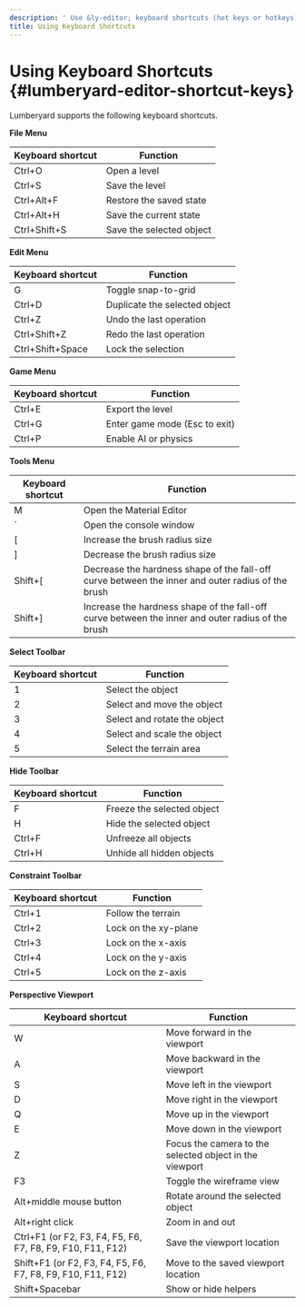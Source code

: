 ```yaml
---
description: ' Use &ly-editor; keyboard shortcuts (hot keys or hotkeys). '
title: Using Keyboard Shortcuts
---
```

# Using Keyboard Shortcuts {#lumberyard-editor-shortcut-keys}

Lumberyard supports the following keyboard shortcuts\.


**File Menu**

| Keyboard shortcut | Function |
| --- | --- |
| Ctrl\+O | Open a level |
| Ctrl\+S | Save the level |
| Ctrl\+Alt\+F | Restore the saved state |
| Ctrl\+Alt\+H | Save the current state |
| Ctrl\+Shift\+S | Save the selected object |


**Edit Menu**

| Keyboard shortcut | Function |
| --- | --- |
| G | Toggle snap\-to\-grid |
| Ctrl\+D | Duplicate the selected object |
| Ctrl\+Z | Undo the last operation |
| Ctrl\+Shift\+Z | Redo the last operation |
| Ctrl\+Shift\+Space | Lock the selection |


**Game Menu**

| Keyboard shortcut | Function |
| --- | --- |
| Ctrl\+E | Export the level  |
| Ctrl\+G | Enter game mode \(Esc to exit\) |
| Ctrl\+P | Enable AI or physics |


**Tools Menu**

| Keyboard shortcut | Function |
| --- | --- |
| M | Open the Material Editor |
| ` | Open the console window |
| \[ | Increase the brush radius size |
| \] | Decrease the brush radius size |
| Shift\+\[ | Decrease the hardness shape of the fall\-off curve between the inner and outer radius of the brush |
| Shift\+\] | Increase the hardness shape of the fall\-off curve between the inner and outer radius of the brush |


**Select Toolbar**

| Keyboard shortcut | Function |
| --- | --- |
| 1 | Select the object |
| 2 | Select and move the object |
| 3 | Select and rotate the object |
| 4 | Select and scale the object |
| 5 | Select the terrain area |


**Hide Toolbar**

| Keyboard shortcut | Function |
| --- | --- |
| F | Freeze the selected object |
| H | Hide the selected object |
| Ctrl\+F | Unfreeze all objects |
| Ctrl\+H | Unhide all hidden objects |


**Constraint Toolbar**

| Keyboard shortcut | Function |
| --- | --- |
| Ctrl\+1 | Follow the terrain |
| Ctrl\+2 | Lock on the xy\-plane |
| Ctrl\+3 | Lock on the x\-axis |
| Ctrl\+4 | Lock on the y\-axis |
| Ctrl\+5 | Lock on the z\-axis |


**Perspective Viewport**

| Keyboard shortcut | Function |
| --- | --- |
| W | Move forward in the viewport |
| A | Move backward in the viewport |
| S | Move left in the viewport |
| D | Move right in the viewport |
| Q | Move up in the viewport |
| E | Move down in the viewport |
| Z | Focus the camera to the selected object in the viewport  |
| F3 | Toggle the wireframe view |
| Alt\+middle mouse button | Rotate around the selected object |
| Alt\+right click | Zoom in and out |
| Ctrl\+F1 \(or F2, F3, F4, F5, F6, F7, F8, F9, F10, F11, F12\) | Save the viewport location |
| Shift\+F1 \(or F2, F3, F4, F5, F6, F7, F8, F9, F10, F11, F12\) | Move to the saved viewport location |
| Shift\+Spacebar | Show or hide helpers |